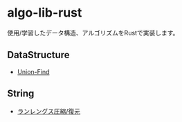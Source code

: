 # algo-lib-rust
使用/学習したデータ構造、アルゴリズムをRustで実装します。

## DataStructure
- [Union-Find](https://github.com/nnenn0/algo-lib-rust/blob/main/src/data_structure/union_find.rs)

## String
- [ランレングス圧縮/復元](https://github.com/nnenn0/algo-lib-rust/blob/main/src/data_structure/run_length_encode.rs)